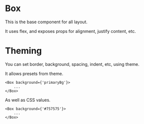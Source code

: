 # Box

This is the base component for all layout.

It uses flex, and exposes props for alignment, justify content, etc.

# Theming

You can set border, background, spacing, indent, etc, using theme.

It allows presets from theme.

```
<Box background={'primaryBg'}>
    ...
</Box>
```

As well as CSS values.

```
<Box background={'#757575'}>
    ...
</Box>
```

